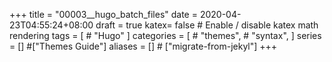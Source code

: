 +++
title =  "00003__hugo_batch_files"
date =  2020-04-23T04:55:24+08:00
draft = true
katex= false    # Enable / disable katex math rendering
tags = [
    # "Hugo" 
]
categories = [
    # "themes",
    # "syntax",
]
series = [] #["Themes Guide"]
aliases = [] # ["migrate-from-jekyl"]
+++
